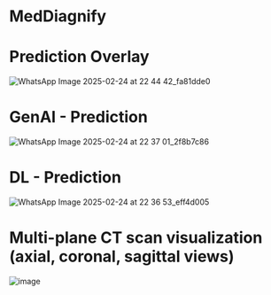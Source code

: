 # MedDiagnify
# Prediction Overlay
![WhatsApp Image 2025-02-24 at 22 44 42_fa81dde0](https://github.com/user-attachments/assets/9a42e513-a81c-4315-9e9d-98a67a1e5316)
# GenAI - Prediction
![WhatsApp Image 2025-02-24 at 22 37 01_2f8b7c86](https://github.com/user-attachments/assets/26638fee-4f19-44e8-8e6f-c90fa265b107)
# DL - Prediction
![WhatsApp Image 2025-02-24 at 22 36 53_eff4d005](https://github.com/user-attachments/assets/d2d082ef-372d-4482-b774-4d9f0e1b43d7)
# Multi-plane CT scan visualization (axial, coronal, sagittal views)
![image](https://github.com/user-attachments/assets/ef043448-5946-4607-b35e-d7b8faaf6174)
